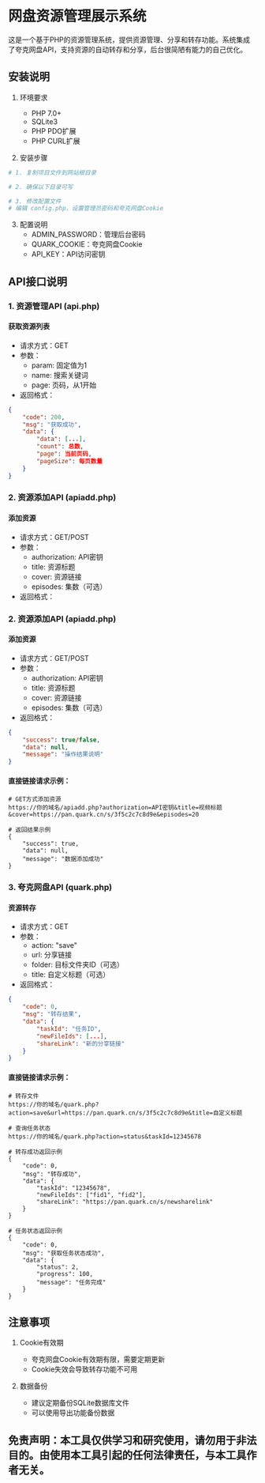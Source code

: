 # 网盘资源管理展示系统

这是一个基于PHP的资源管理系统，提供资源管理、分享和转存功能。系统集成了夸克网盘API，支持资源的自动转存和分享，后台很简陋有能力的自己优化。

## 安装说明

1. 环境要求
   - PHP 7.0+
   - SQLite3
   - PHP PDO扩展
   - PHP CURL扩展

2. 安装步骤
```bash
# 1. 复制项目文件到网站根目录

# 2. 确保以下目录可写

# 3. 修改配置文件
# 编辑 config.php，设置管理员密码和夸克网盘Cookie
```

3. 配置说明
   - ADMIN_PASSWORD：管理后台密码
   - QUARK_COOKIE：夸克网盘Cookie
   - API_KEY：API访问密钥

## API接口说明

### 1. 资源管理API (api.php)

#### 获取资源列表
- 请求方式：GET
- 参数：
  - param: 固定值为1
  - name: 搜索关键词
  - page: 页码，从1开始
- 返回格式：
```json
{
    "code": 200,
    "msg": "获取成功",
    "data": {
        "data": [...],
        "count": 总数,
        "page": 当前页码,
        "pageSize": 每页数量
    }
}
```
### 2. 资源添加API (apiadd.php)

#### 添加资源
- 请求方式：GET/POST
- 参数：
  - authorization: API密钥
  - title: 资源标题
  - cover: 资源链接
  - episodes: 集数（可选）
- 返回格式：
### 2. 资源添加API (apiadd.php)

#### 添加资源
- 请求方式：GET/POST
- 参数：
  - authorization: API密钥
  - title: 资源标题
  - cover: 资源链接
  - episodes: 集数（可选）
- 返回格式：
```json
{
    "success": true/false,
    "data": null,
    "message": "操作结果说明"
}
```

#### 直接链接请求示例：
```
# GET方式添加资源
https://你的域名/apiadd.php?authorization=API密钥&title=视频标题&cover=https://pan.quark.cn/s/3f5c2c7c8d9e&episodes=20

# 返回结果示例
{
    "success": true,
    "data": null,
    "message": "数据添加成功"
}
```

### 3. 夸克网盘API (quark.php)

#### 资源转存
- 请求方式：GET
- 参数：
  - action: "save"
  - url: 分享链接
  - folder: 目标文件夹ID（可选）
  - title: 自定义标题（可选）
- 返回格式：
```json
{
    "code": 0,
    "msg": "转存结果",
    "data": {
        "taskId": "任务ID",
        "newFileIds": [...],
        "shareLink": "新的分享链接"
    }
}
```

#### 直接链接请求示例：
```
# 转存文件
https://你的域名/quark.php?action=save&url=https://pan.quark.cn/s/3f5c2c7c8d9e&title=自定义标题

# 查询任务状态
https://你的域名/quark.php?action=status&taskId=12345678

# 转存成功返回示例
{
    "code": 0,
    "msg": "转存成功",
    "data": {
        "taskId": "12345678",
        "newFileIds": ["fid1", "fid2"],
        "shareLink": "https://pan.quark.cn/s/newsharelink"
    }
}

# 任务状态返回示例
{
    "code": 0,
    "msg": "获取任务状态成功",
    "data": {
        "status": 2,
        "progress": 100,
        "message": "任务完成"
    }
}
```
## 注意事项

1. Cookie有效期
   - 夸克网盘Cookie有效期有限，需要定期更新
   - Cookie失效会导致转存功能不可用

2. 数据备份
   - 建议定期备份SQLite数据库文件
   - 可以使用导出功能备份数据



## 免责声明：本工具仅供学习和研究使用，请勿用于非法目的。由使用本工具引起的任何法律责任，与本工具作者无关。
